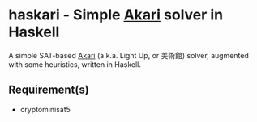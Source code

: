 # haskari - Simple [Akari] solver in Haskell

A simple SAT-based [Akari] (a.k.a. Light Up, or 美術館) solver, augmented with some heuristics, written in Haskell.

[Akari]: http://www.nikoli.co.jp/en/puzzles/akari.html

## Requirement(s)
- cryptominisat5
